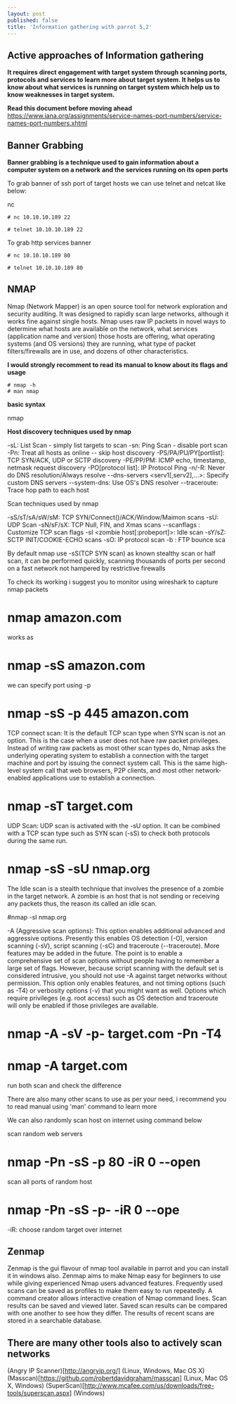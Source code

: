 ```yaml
---
layout: post
published: false
title: 'Information gathering with parrot 5,2'
---
```

## Active approaches of Information gathering 

**It requires direct engagement with target system through scanning ports, protocols and services to learn more about target system.
It helps us to know about what services is running on target system which help us to know weaknesses in target system.**


**Read this document before moving ahead**
https://www.iana.org/assignments/service-names-port-numbers/service-names-port-numbers.xhtml

## Banner Grabbing

**Banner grabbing is a technique used to gain information about a computer system on a network and the services running on its open ports**

To grab banner of ssh port of target hosts we can use telnet and netcat like below:

 nc <targetip> <port>
~~~
# nc 10.10.10.189 22
~~~
~~~  
# telnet 10.10.10.189 22
~~~
  
To grab http services banner

~~~
# nc 10.10.10.189 80
~~~

~~~  
# telnet 10.10.10.189 80
~~~


## NMAP

Nmap (Network Mapper) is an open source tool for network exploration and security auditing. It was designed to rapidly scan large networks, although it works fine against single hosts. Nmap uses raw IP packets in novel ways to determine what hosts are available on the network, what services (application name and version) those hosts are offering, what operating systems (and OS versions) they are running, what type of packet filters/firewalls are in use, and dozens of other characteristics.



**I would strongly recomment to read its manual to know about its flags and usage**

~~~  
# nmap -h
# man nmap
~~~
  
**basic syntax**

nmap <scan type> <options> <target>

**Host discovery techniques used by nmap**

-sL: List Scan - simply list targets to scan
-sn: Ping Scan - disable port scan
-Pn: Treat all hosts as online -- skip host discovery
-PS/PA/PU/PY[portlist]: TCP SYN/ACK, UDP or SCTP discovery
-PE/PP/PM: ICMP echo, timestamp, netmask request discovery
-PO[protocol list]: IP Protocol Ping
-n/-R: Never do DNS resolution/Always resolve
--dns-servers <serv1[,serv2],...>: Specify custom DNS servers
--system-dns: Use OS's DNS resolver
--traceroute: Trace hop path to each host

Scan techniques used by nmap

-sS/sT/sA/sW/sM: TCP SYN/Connect()/ACK/Window/Maimon scans
-sU: UDP Scan
-sN/sF/sX: TCP Null, FIN, and Xmas scans
--scanflags <flags>: Customize TCP scan flags
-sI <zombie host[:probeport]>: Idle scan
-sY/sZ: SCTP INIT/COOKIE-ECHO scans
-sO: IP protocol scan
-b <FTP relay host>: FTP bounce sca


By default nmap use -sS(TCP SYN scan) as known stealthy scan or half scan, it can be performed quickly, scanning thousands of ports per second on a fast network not hampered by restrictive firewalls

To check its working i suggest you to monitor using wireshark to capture nmap packets

# nmap amazon.com
works as

# nmap -sS amazon.com

we can specify port using -p

# nmap -sS -p 445 amazon.com

TCP connect scan: It is the default TCP scan type when SYN scan is not an option. This is the case when a user does not have raw packet privileges. Instead of writing raw packets as most other scan types do, Nmap asks the underlying operating system to establish a connection with the target machine and port by issuing the connect system call. This is the same high-level system call that web browsers, P2P clients, and most other network-enabled applications use to establish a connection.


# nmap -sT target.com 


UDP Scan: UDP scan is activated with the -sU option. It can be combined with a TCP scan type such as SYN scan (-sS) to check both protocols during the same run.

# nmap -sS -sU nmap.org



The Idle scan is a stealth technique that involves the presence of a zombie in the target network. A zombie is an host that is
not sending or receiving any packets thus, the reason its called an idle scan.

#nmap -sI nmap.org
 
-A (Aggressive scan options): This option enables additional advanced and aggressive options. Presently this enables OS detection (-O), version scanning (-sV), script scanning (-sC) and traceroute (--traceroute).  More features may be added in the future. The point is to enable a comprehensive set of scan options without people having to remember a large set of flags. However, because script scanning with the default set is considered intrusive, you should not use -A against target networks without permission. This option only enables features, and not timing options (such as -T4) or verbosity options (-v) that you might want as well. Options which require privileges (e.g. root access) such as OS detection and traceroute will only be enabled if those privileges are available.

# nmap -A -sV -p- target.com -Pn -T4

# nmap -A target.com

run both scan and check the difference



There are also many other scans to use as per your need, i recommend you to read manual using 'man' command to learn more

We can also randomly scan host on internet using command below

scan random web servers
# nmap -Pn -sS -p 80 -iR 0 --open

scan all ports of random host
# nmap -Pn -sS -p- -iR 0 --ope

-iR: choose random target over internet

Zenmap
------------------

Zenmap is the gui flavour of nmap tool available in parrot and you can install it in windows also.
Zenmap aims to make Nmap easy for beginners to use while giving experienced Nmap users advanced features. Frequently used scans can be saved as profiles to make them easy to run repeatedly. A command creator allows interactive creation of Nmap command lines. Scan results can be saved and viewed later. Saved scan results can be compared with one another to see how they differ. The results of recent scans are stored in a searchable database.


## There are many other tools also to actively scan networks 

(Angry IP Scanner)[http://angryip.org/] (Linux, Windows, Mac OS X)
(Masscan)[https://github.com/robertdavidgraham/masscan] (Linux, Mac OS X, Windows)
(SuperScan)[http://www.mcafee.com/us/downloads/free-tools/superscan.aspx] (Windows)

